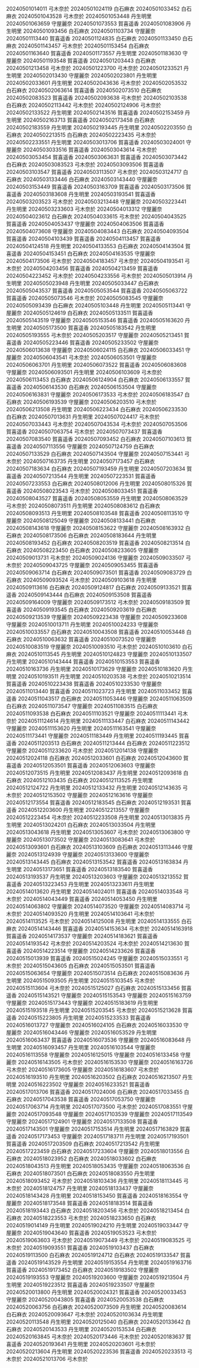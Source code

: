 20240501014011 弓木奈於
20240501024119 白石麻衣
20240501033452 白石麻衣
20240501043528 弓木奈於
20240501053448 丹生明里
20240501063659 守屋麗奈
20240501073553 賀喜遥香
20240501083906 丹生明里
20240501093456 白石麻衣
20240501103734 守屋麗奈
20240501113440 賀喜遥香
20240501124835 白石麻衣
20240501133450 白石麻衣
20240501143457 弓木奈於
20240501153454 白石麻衣
20240501163640 賀喜遥香
20240501173557 丹生明里
20240501183630 守屋麗奈
20240501193548 賀喜遥香
20240501203443 白石麻衣
20240501213458 弓木奈於
20240501223700 弓木奈於
20240501233521 丹生明里
20240502013430 守屋麗奈
20240502023801 丹生明里
20240502033601 丹生明里
20240502043636 弓木奈於
20240502053532 白石麻衣
20240502063614 賀喜遥香
20240502073510 白石麻衣
20240502083523 賀喜遥香
20240502093638 弓木奈於
20240502103538 白石麻衣
20240502113442 弓木奈於
20240502124906 弓木奈於
20240502133522 丹生明里
20240502143516 賀喜遥香
20240502153459 丹生明里
20240502163713 賀喜遥香
20240502173458 白石麻衣
20240502183559 丹生明里
20240502193445 丹生明里
20240502203550 白石麻衣
20240502213515 白石麻衣
20240502223435 弓木奈於
20240502233551 丹生明里
20240503013706 賀喜遥香
20240503024001 守屋麗奈
20240503033516 賀喜遥香
20240503043614 弓木奈於
20240503053454 賀喜遥香
20240503063631 賀喜遥香
20240503073442 白石麻衣
20240503083523 弓木奈於
20240503093506 賀喜遥香
20240503103547 賀喜遥香
20240503113507 弓木奈於
20240503124717 白石麻衣
20240503133446 白石麻衣
20240503143440 守屋麗奈
20240503153449 賀喜遥香
20240503163709 賀喜遥香
20240503173506 賀喜遥香
20240503183608 丹生明里
20240503193541 賀喜遥香
20240503203523 弓木奈於
20240503213448 守屋麗奈
20240503223441 丹生明里
20240503233603 弓木奈於
20240504013312 守屋麗奈
20240504023612 白石麻衣
20240504033615 弓木奈於
20240504043525 賀喜遥香
20240504053437 守屋麗奈
20240504063506 賀喜遥香
20240504073608 守屋麗奈
20240504083443 白石麻衣
20240504093504 賀喜遥香
20240504103439 賀喜遥香
20240504113457 賀喜遥香
20240504124518 丹生明里
20240504133553 白石麻衣
20240504143504 賀喜遥香
20240504153451 白石麻衣
20240504163535 守屋麗奈
20240504173506 弓木奈於
20240504183457 弓木奈於
20240504193541 弓木奈於
20240504203456 賀喜遥香
20240504213459 賀喜遥香
20240504223452 弓木奈於
20240504233556 弓木奈於
20240505013914 丹生明里
20240505023948 丹生明里
20240505033447 白石麻衣
20240505043537 賀喜遥香
20240505053544 賀喜遥香
20240505063722 賀喜遥香
20240505073546 弓木奈於
20240505083545 守屋麗奈
20240505093439 白石麻衣
20240505103448 丹生明里
20240505113441 守屋麗奈
20240505124619 白石麻衣
20240505133511 賀喜遥香
20240505143519 守屋麗奈
20240505153546 賀喜遥香
20240505163620 丹生明里
20240505173500 賀喜遥香
20240505183542 丹生明里
20240505193555 弓木奈於
20240505203517 守屋麗奈
20240505213451 賀喜遥香
20240505223446 賀喜遥香
20240505233502 守屋麗奈
20240506013638 守屋麗奈
20240506024115 白石麻衣
20240506033451 守屋麗奈
20240506043541 弓木奈於
20240506053501 守屋麗奈
20240506063701 丹生明里
20240506073522 賀喜遥香
20240506083608 守屋麗奈
20240506093501 丹生明里
20240506103609 弓木奈於
20240506113453 白石麻衣
20240506124904 白石麻衣
20240506133557 賀喜遥香
20240506143530 白石麻衣
20240506153504 守屋麗奈
20240506163831 守屋麗奈
20240506173533 弓木奈於
20240506183547 白石麻衣
20240506193539 守屋麗奈
20240506203510 弓木奈於
20240506213508 丹生明里
20240506223434 白石麻衣
20240506233530 白石麻衣
20240507013631 丹生明里
20240507024417 弓木奈於
20240507033443 弓木奈於
20240507043534 弓木奈於
20240507053506 賀喜遥香
20240507063754 弓木奈於
20240507073437 賀喜遥香
20240507083540 賀喜遥香
20240507093452 白石麻衣
20240507103613 賀喜遥香
20240507113556 守屋麗奈
20240507124759 白石麻衣
20240507133529 白石麻衣
20240507143504 守屋麗奈
20240507153441 弓木奈於
20240507163735 丹生明里
20240507173457 白石麻衣
20240507183634 白石麻衣
20240507193459 丹生明里
20240507203634 賀喜遥香
20240507213544 丹生明里
20240507223531 賀喜遥香
20240507233553 白石麻衣
20240508012006 丹生明里
20240508015326 賀喜遥香
20240508023543 弓木奈於
20240508033451 賀喜遥香
20240508043527 賀喜遥香
20240508053559 丹生明里
20240508063529 弓木奈於
20240508073511 丹生明里
20240508083612 白石麻衣
20240508093513 丹生明里
20240508103548 賀喜遥香
20240508113510 守屋麗奈
20240508125049 守屋麗奈
20240508133441 白石麻衣
20240508143618 守屋麗奈
20240508153622 守屋麗奈
20240508163932 白石麻衣
20240508173506 白石麻衣
20240508183644 丹生明里
20240508193452 白石麻衣
20240508203519 賀喜遥香
20240508213514 白石麻衣
20240508223450 白石麻衣
20240508233605 守屋麗奈
20240509013731 弓木奈於
20240509024136 守屋麗奈
20240509033507 弓木奈於
20240509043725 守屋麗奈
20240509053455 賀喜遥香
20240509063714 白石麻衣
20240509073501 賀喜遥香
20240509083729 白石麻衣
20240509093524 弓木奈於
20240509103618 丹生明里
20240509113616 白石麻衣
20240509124817 白石麻衣
20240509133521 賀喜遥香
20240509143444 白石麻衣
20240509153508 賀喜遥香
20240509164009 守屋麗奈
20240509173512 弓木奈於
20240509183509 賀喜遥香
20240509193545 白石麻衣
20240509203619 白石麻衣
20240509213539 守屋麗奈
20240509223438 守屋麗奈
20240509233608 守屋麗奈
20240510013711 丹生明里
20240510024233 守屋麗奈
20240510033557 白石麻衣
20240510043508 賀喜遥香
20240510053448 白石麻衣
20240510063632 賀喜遥香
20240510073520 守屋麗奈
20240510083519 守屋麗奈
20240510093510 弓木奈於
20240510103610 白石麻衣
20240510113545 丹生明里
20240510124823 守屋麗奈
20240510133507 丹生明里
20240510143444 賀喜遥香
20240510153553 賀喜遥香
20240510163736 丹生明里
20240510173629 守屋麗奈
20240510183620 丹生明里
20240510193511 丹生明里
20240510203538 弓木奈於
20240510213514 賀喜遥香
20240510223438 賀喜遥香
20240510233530 守屋麗奈
20240511013440 賀喜遥香
20240511023723 丹生明里
20240511033452 賀喜遥香
20240511043517 白石麻衣
20240511053446 守屋麗奈
20240511063509 白石麻衣
20240511073547 守屋麗奈
20240511083515 白石麻衣
20240511093538 白石麻衣
20240511103521 守屋麗奈
20240511113441 弓木奈於
20240511124614 丹生明里
20240511133447 白石麻衣
20240511143442 守屋麗奈
20240511153620 丹生明里
20240511163541 守屋麗奈
20240511173441 守屋麗奈
20240511183449 丹生明里
20240511193445 賀喜遥香
20240511203513 白石麻衣
20240511213444 白石麻衣
20240511223512 守屋麗奈
20240511233620 弓木奈於
20240512014138 守屋麗奈
20240512024118 白石麻衣
20240512033601 白石麻衣
20240512043600 賀喜遥香
20240512053501 賀喜遥香
20240512063603 守屋麗奈
20240512073515 丹生明里
20240512083437 丹生明里
20240512093618 白石麻衣
20240512103435 白石麻衣
20240512113525 丹生明里
20240512124722 丹生明里
20240512133432 丹生明里
20240512143635 弓木奈於
20240512153502 守屋麗奈
20240512163616 守屋麗奈
20240512173554 賀喜遥香
20240512183545 白石麻衣
20240512193531 賀喜遥香
20240512203600 丹生明里
20240512213557 守屋麗奈
20240512223454 弓木奈於
20240512233508 丹生明里
20240513013835 丹生明里
20240513024201 白石麻衣
20240513033504 丹生明里
20240513043618 丹生明里
20240513053607 弓木奈於
20240513063800 守屋麗奈
20240513073502 守屋麗奈
20240513083641 弓木奈於
20240513093601 白石麻衣
20240513103609 白石麻衣
20240513113446 守屋麗奈
20240513124939 守屋麗奈
20240513133600 守屋麗奈
20240513143445 白石麻衣
20240513153542 賀喜遥香
20240513163834 丹生明里
20240513173651 賀喜遥香
20240513183540 賀喜遥香
20240513193537 丹生明里
20240513203603 守屋麗奈
20240513213552 賀喜遥香
20240513223453 丹生明里
20240513233611 丹生明里
20240514013620 丹生明里
20240514024011 賀喜遥香
20240514033548 弓木奈於
20240514043449 賀喜遥香
20240514053450 丹生明里
20240514063802 守屋麗奈
20240514073520 守屋麗奈
20240514083714 弓木奈於
20240514093520 丹生明里
20240514103641 弓木奈於
20240514113525 弓木奈於
20240514125008 丹生明里
20240514133555 白石麻衣
20240514143446 賀喜遥香
20240514153634 弓木奈於
20240514163918 賀喜遥香
20240514173537 守屋麗奈
20240514183621 賀喜遥香
20240514193542 弓木奈於
20240514203524 弓木奈於
20240514213630 賀喜遥香
20240514223514 守屋麗奈
20240514233626 賀喜遥香
20240515013939 賀喜遥香
20240515024245 守屋麗奈
20240515033551 弓木奈於
20240515043605 白石麻衣
20240515053501 賀喜遥香
20240515063654 守屋麗奈
20240515073514 白石麻衣
20240515083636 丹生明里
20240515093505 丹生明里
20240515103545 弓木奈於
20240515113604 弓木奈於
20240515125027 白石麻衣
20240515133456 賀喜遥香
20240515143521 守屋麗奈
20240515153543 守屋麗奈
20240515163759 守屋麗奈
20240515173443 守屋麗奈
20240515183619 丹生明里
20240515193518 丹生明里
20240515203545 弓木奈於
20240515213628 賀喜遥香
20240515223805 丹生明里
20240515233533 賀喜遥香
20240516013727 守屋麗奈
20240516024105 白石麻衣
20240516033530 守屋麗奈
20240516043446 守屋麗奈
20240516053529 丹生明里
20240516063437 賀喜遥香
20240516073536 守屋麗奈
20240516083648 丹生明里
20240516093457 丹生明里
20240516103544 守屋麗奈
20240516113558 守屋麗奈
20240516125015 守屋麗奈
20240516133458 守屋麗奈
20240516143505 弓木奈於
20240516153530 守屋麗奈
20240516163726 弓木奈於
20240516173605 守屋麗奈
20240516183607 弓木奈於
20240516193510 丹生明里
20240516203502 白石麻衣
20240516213507 丹生明里
20240516223502 守屋麗奈
20240516233521 賀喜遥香
20240517013706 賀喜遥香
20240517024006 白石麻衣
20240517033455 白石麻衣
20240517043538 賀喜遥香
20240517053750 守屋麗奈
20240517063714 丹生明里
20240517073500 弓木奈於
20240517083551 守屋麗奈
20240517093548 守屋麗奈
20240517103539 守屋麗奈
20240517113549 守屋麗奈
20240517124901 守屋麗奈
20240517133508 賀喜遥香
20240517143501 守屋麗奈
20240517153514 丹生明里
20240517163829 賀喜遥香
20240517173453 守屋麗奈
20240517183711 丹生明里
20240517193501 賀喜遥香
20240517203509 白石麻衣
20240517213542 丹生明里
20240517223459 白石麻衣
20240517233604 守屋麗奈
20240518013556 白石麻衣
20240518023952 白石麻衣
20240518033602 白石麻衣
20240518043513 丹生明里
20240518053435 守屋麗奈
20240518063536 白石麻衣
20240518073501 白石麻衣
20240518083550 丹生明里
20240518093452 弓木奈於
20240518103436 丹生明里
20240518113445 弓木奈於
20240518124757 丹生明里
20240518133437 守屋麗奈
20240518143428 丹生明里
20240518153450 賀喜遥香
20240518163554 守屋麗奈
20240518173548 賀喜遥香
20240518183514 賀喜遥香
20240518193443 白石麻衣
20240518203456 弓木奈於
20240518213454 白石麻衣
20240518223553 弓木奈於
20240518233650 白石麻衣
20240519014149 丹生明里
20240519024210 丹生明里
20240519033447 守屋麗奈
20240519043640 賀喜遥香
20240519053523 弓木奈於
20240519063603 弓木奈於
20240519073449 弓木奈於
20240519083525 弓木奈於
20240519093551 賀喜遥香
20240519103437 白石麻衣
20240519113500 白石麻衣
20240519124712 白石麻衣
20240519133547 賀喜遥香
20240519143529 丹生明里
20240519153554 丹生明里
20240519163716 賀喜遥香
20240519173452 白石麻衣
20240519183502 守屋麗奈
20240519193553 守屋麗奈
20240519203600 守屋麗奈
20240519213504 丹生明里
20240519223512 賀喜遥香
20240519233507 守屋麗奈
20240520013800 丹生明里
20240520024321 賀喜遥香
20240520033453 守屋麗奈
20240520043805 賀喜遥香
20240520053538 白石麻衣
20240520063756 白石麻衣
20240520073509 丹生明里
20240520083614 白石麻衣
20240520093647 弓木奈於
20240520103634 丹生明里
20240520113548 丹生明里
20240520125040 白石麻衣
20240520133642 白石麻衣
20240520143533 丹生明里
20240520153534 白石麻衣
20240520163845 弓木奈於
20240520173446 弓木奈於
20240520183637 賀喜遥香
20240520193641 丹生明里
20240520203601 弓木奈於
20240520213604 丹生明里
20240520223536 賀喜遥香
20240520233513 弓木奈於
20240521013706 弓木奈於
